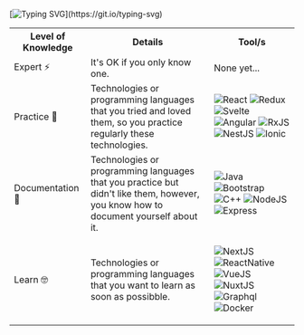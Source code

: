 [![Typing SVG](https://readme-typing-svg.herokuapp.com?center=true&vCenter=true&width=515&lines=sout(%22Hello%2C+there+!%22);%3Ch1%3E+I'm+%7B%7B+Juan+David+%7D%7D+%3C%2Fh1%3E;%3Cprofession%3E+%7B%60%24%7B+student+%7D%60%7D+%3C%2Fprofession%3E)](https://git.io/typing-svg)
  <table style="width:100%">
    <tr>
      <th>Level of Knowledge</th>
      <th>Details</th>
      <th>Tool/s</th>
    </tr>
    <tr>
      <td>Expert ⚡</td>
      <td>It's OK if you only know one.</td>
      <td>
        None yet...
      </td>
    </tr>
    <tr>
      <td>Practice 🧠</td>
      <td>Technologies or programming languages that you tried and loved them, so you practice regularly these technologies.</td>
      <td>
        <p>
          <img alt="React" src="https://img.shields.io/badge/react-%2320232a.svg?style=for-the-badge&logo=react&logoColor=%2361DAFB"/>
          <img alt="Redux" src="https://img.shields.io/badge/redux-%23593d88.svg?style=for-the-badge&logo=redux&logoColor=white"/>   
          <img alt="Svelte" src="https://img.shields.io/badge/svelte-%23f1413d.svg?style=for-the-badge&logo=svelte&logoColor=white" />
          <img alt="Angular" src="https://img.shields.io/badge/angular-%23DD0031.svg?style=for-the-badge&logo=angular&logoColor=white"/>
          <img alt="RxJS" src="https://img.shields.io/badge/rxjs-%23B7178C.svg?style=for-the-badge&logo=reactivex&logoColor=white" />
          <img alt="NestJS" src="https://img.shields.io/badge/nestjs-%23E0234E.svg?style=for-the-badge&logo=nestjs&logoColor=white" />
          <img alt="Ionic" src="https://img.shields.io/badge/Ionic-3880FF?style=for-the-badge&logo=ionic&logoColor=white" />
        </p>
      </td>
    </tr>
    <tr>
      <td>Documentation 🥱</td>
      <td>Technologies or programming languages that you practice but didn't like them, however, you know how to document yourself about it.</td>
      <td>
        <p>
          <img alt="Java" src="https://img.shields.io/badge/java-%23ED8B00.svg?style=for-the-badge&logo=java&logoColor=white"/>
          <img alt="Bootstrap" src="https://img.shields.io/badge/bootstrap-%23563D7C.svg?style=for-the-badge&logo=bootstrap&logoColor=white" />
          <img alt="C++" src="https://img.shields.io/badge/c++-%2300599C.svg?style=for-the-badge&logo=c%2B%2B&logoColor=white" />
          <img alt="NodeJS"
            src="https://img.shields.io/badge/node.js%20-%2343853D.svg?&style=for-the-badge&logo=node.js&logoColor=white" />
          <img alt="Express"
            src="https://img.shields.io/badge/express.js-%23404d59.svg?style=for-the-badge&logo=express&logoColor=%2361DAFB" />
        <p>
      </td>
    </tr>
    <tr>
      <td>Learn 🤓</td>
      <td>Technologies or programming languages that you want to learn as soon as possibble.</td>
      <td>
        <p>
          <img alt="NextJS"
            src="https://img.shields.io/badge/Next-black?style=for-the-badge&logo=next.js&logoColor=white)" />
          <img alt="ReactNative"
            src="https://img.shields.io/badge/react_native-%2320232a.svg?style=for-the-badge&logo=react&logoColor=%2361DAFB" />
          <img alt="VueJS"
            src="https://img.shields.io/badge/vuejs-%2335495e.svg?style=for-the-badge&logo=vuedotjs&logoColor=%234FC08D)" />
          <img alt="NuxtJS"
            src="https://img.shields.io/badge/Nuxt-black?style=for-the-badge&logo=nuxt.js&logoColor=white" />
          <img alt="Graphql"
            src="https://img.shields.io/badge/-GraphQL-E10098?style=for-the-badge&logo=graphql" />
          <img alt="Docker"
            src="https://img.shields.io/badge/docker-%230db7ed.svg?style=for-the-badge&logo=docker&logoColor=white" />
        </p>
      </td>
    </tr>
